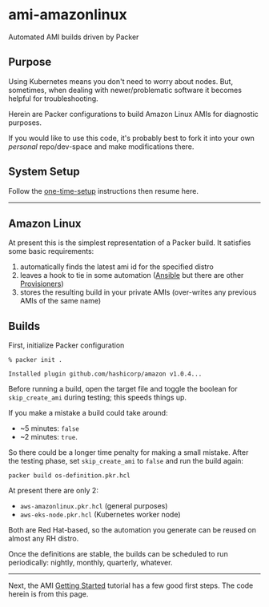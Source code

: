 # ami-amazonlinux

Automated AMI builds driven by Packer

## Purpose

Using Kubernetes means you don't need to worry about nodes. But, sometimes, when dealing with newer/problematic software it becomes helpful for troubleshooting.

Herein are Packer configurations to build Amazon Linux AMIs for diagnostic purposes.

If you would like to use this code, it's probably best to fork it into your own *personal* repo/dev-space and make modifications there.

## System Setup

Follow the [one-time-setup] instructions then resume here.

---

## Amazon Linux

At present this is the simplest representation of a Packer build. It satisfies some basic requirements:

1. automatically finds the latest ami id for the specified distro
2. leaves a hook to tie in some automation ([Ansible] but there are other [Provisioners])
3. stores the resulting build in your private AMIs (over-writes any previous AMIs of the same name)

## Builds

First, initialize Packer configuration

```shell
% packer init .

Installed plugin github.com/hashicorp/amazon v1.0.4...
```

Before running a build, open the target file and toggle the boolean for `skip_create_ami` during testing; this speeds things up.

If you make a mistake a build could take around:
* ~5 minutes: `false`
* ~2 minutes: `true`.

So there could be a longer time penalty for making a small mistake. After the testing phase, set `skip_create_ami` to `false` and run the build again:

```shell
packer build os-definition.pkr.hcl
```

At present there are only 2:

* `aws-amazonlinux.pkr.hcl` (general purposes)
* `aws-eks-node.pkr.hcl` (Kubernetes worker node)

Both are Red Hat-based, so the automation you generate can be reused on almost any RH distro.

Once the definitions are stable, the builds can be scheduled to run periodically: nightly, monthly, quarterly, whatever.

---

Next, the AMI [Getting Started] tutorial has a few good first steps. The code herein is from this page.

[one-time-setup]:https://github.com/todd-dsm/dev-linux-os/blob/main/docs/one-time-setup.md
[Ansible]:https://www.packer.io/docs/provisioners/ansible/ansible
[Provisioners]:https://www.packer.io/docs/provisioners
[Getting Started]:https://learn.hashicorp.com/tutorials/packer/aws-get-started-build-image?in=packer/aws-get-started
